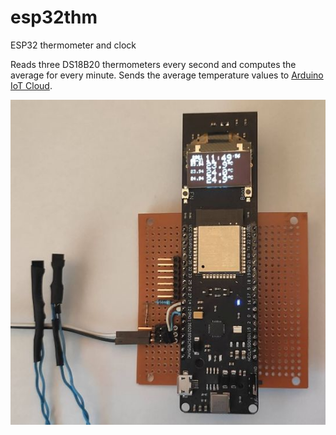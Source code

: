 # esp32thm
ESP32 thermometer and clock

Reads three DS18B20 thermometers every second and computes the average for every minute.
Sends the average temperature values to [Arduino IoT Cloud](https://create.arduino.cc/iot). 

![screenshot](esp32thm_v2.jpg)
